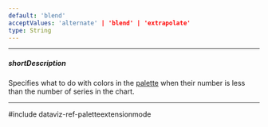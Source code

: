 ```yaml
---
default: 'blend'
acceptValues: 'alternate' | 'blend' | 'extrapolate'
type: String
---
```

---
##### shortDescription
Specifies what to do with colors in the [palette](/api-reference/20%20Data%20Visualization%20Widgets/dxRangeSelector/1%20Configuration/chart/palette.md '{basewidgetpath}/Configuration/chart/#palette') when their number is less than the number of series in the chart.

---
#include dataviz-ref-paletteextensionmode